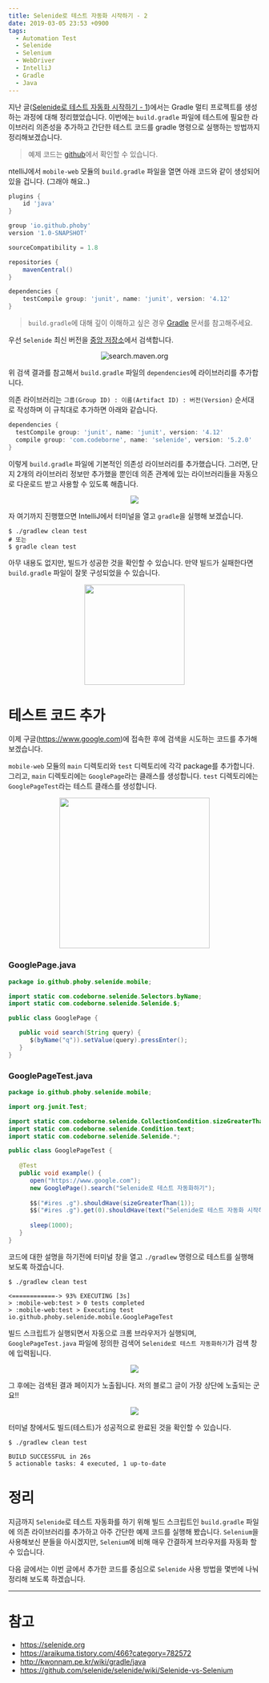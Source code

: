 ```yaml
---
title: Selenide로 테스트 자동화 시작하기 - 2
date: 2019-03-05 23:53 +0900
tags:
  - Automation Test
  - Selenide
  - Selenium
  - WebDriver
  - IntelliJ
  - Gradle
  - Java
---
```

지난 글([Selenide로 테스트 자동화 시작하기 - 1](https://phoby.github.io/start-web-automation-test-width-selenide/))에서는 Gradle 멀티 프로젝트를 생성하는 과정에 대해 정리했었습니다.
이번에는 `build.gradle` 파일에 테스트에 필요한 라이브러리 의존성을 추가하고 간단한 테스트 코드를 gradle 명령으로 실행하는 방법까지 정리해보겠습니다.

> 예제 코드는 [github](https://github.com/phoby/web-testing)에서 확인할 수 있습니다. 

ntelliJ에서 `mobile-web` 모듈의 `build.gradle` 파일을 열면 아래 코드와 같이 생성되어 있을 겁니다. (그래야 해요..)

``` groovy
plugins {
    id 'java'
}

group 'io.github.phoby'
version '1.0-SNAPSHOT'

sourceCompatibility = 1.8

repositories {
    mavenCentral()
}

dependencies {
    testCompile group: 'junit', name: 'junit', version: '4.12'
}
```

> `build.gradle`에 대해 깊이 이해하고 싶은 경우 [Gradle](https://gradle.org/) 문서를 참고해주세요.

우선 `Selenide` 최신 버전을 [중앙 저장소](https://search.maven.org)에서 검색합니다. 

<p align="center">
  <img src="/images/2019-03-05/selenide-2-01.png" alt="search.maven.org">
</p>

위 검색 결과를 참고해서 `build.gradle` 파일의 `dependencies`에 라이브러리를 추가합니다.

의존 라이브러리는 `그룹(Group ID) : 이름(Artifact ID) : 버전(Version)` 순서대로 작성하며 이 규칙대로 추가하면 아래와 같습니다.

``` groovy
dependencies {
  testCompile group: 'junit', name: 'junit', version: '4.12'
  compile group: 'com.codeborne', name: 'selenide', version: '5.2.0'
}
```

이렇게 `build.gradle` 파일에 기본적인 의존성 라이브러리를 추가했습니다. 그러면, 단지 2개의 라이브러리 정보만 추가했을 뿐인데 의존 관계에 있는 라이브러리들을 자동으로 다운로드 받고 사용할 수 있도록 해줍니다.

<p align="center">
  <img src="/images/2019-03-05/selenide-2-02.png" >
</p>

자 여기까지 진행했으면 IntelliJ에서 터미널을 열고 `gradle`을 실행해 보겠습니다.

``` shell
$ ./gradlew clean test
# 또는
$ gradle clean test
```

아무 내용도 없지만, 빌드가 성공한 것을 확인할 수 있습니다. 
만약 빌드가 실패한다면 `build.gradle` 파일이 잘못 구성되었을 수 있습니다.

<p align="center">
  <img src="/images/2019-03-05/selenide-2-03.png" style="width: 200px">
</p>

# 테스트 코드 추가

이제 구글(https://www.google.com)에 접속한 후에 검색을 시도하는 코드를 추가해보겠습니다.

`mobile-web` 모듈의 `main` 디렉토리와 `test` 디렉토리에 각각 package를 추가합니다.
그리고, `main` 디렉토리에는 `GooglePage`라는 클래스를 생성합니다.
`test` 디렉토리에는 `GooglePageTest`라는 테스트 클래스를 생성합니다.

<p align="center">
  <img src="/images/2019-03-05/selenide-2-04.png" style="width: 300px">
</p>

### GooglePage.java
``` java
package io.github.phoby.selenide.mobile;

import static com.codeborne.selenide.Selectors.byName;
import static com.codeborne.selenide.Selenide.$;

public class GooglePage {

   public void search(String query) {
      $(byName("q")).setValue(query).pressEnter();
   }
}
```

### GooglePageTest.java
``` java
package io.github.phoby.selenide.mobile;

import org.junit.Test;

import static com.codeborne.selenide.CollectionCondition.sizeGreaterThan;
import static com.codeborne.selenide.Condition.text;
import static com.codeborne.selenide.Selenide.*;

public class GooglePageTest {
   
   @Test
   public void example() {
      open("https://www.google.com");
      new GooglePage().search("Selenide로 테스트 자동화하기");
      
      $$("#ires .g").shouldHave(sizeGreaterThan(1));
      $$("#ires .g").get(0).shouldHave(text("Selenide로 테스트 자동화 시작하기"));
      
      sleep(1000);
   }
}
```

코드에 대한 설명을 하기전에 터미널 창을 열고 `./gradlew` 명령으로 테스트를 실행해 보도록 하겠습니다.

``` shell
$ ./gradlew clean test

<============-> 93% EXECUTING [3s]
> :mobile-web:test > 0 tests completed
> :mobile-web:test > Executing test io.github.phoby.selenide.mobile.GooglePageTest
```
빌드 스크립트가 실행되면서 자동으로 크롬 브라우저가 실행되며, `GooglePageTest.java` 파일에 정의한 검색어 `Selenide로 테스트 자동화하기`가 검색 창에 입력됩니다.

<p align="center">
  <img src="/images/2019-03-05/selenide-2-05.png">
</p>

그 후에는 검색된 결과 페이지가 노출됩니다. 
저의 블로그 글이 가장 상단에 노출되는 군요!! 

<p align="center">
  <img src="/images/2019-03-05/selenide-2-06.png">
</p>

터미널 창에서도 빌드(테스트)가 성공적으로 완료된 것을 확인할 수 있습니다.

``` shell
$ ./gradlew clean test

BUILD SUCCESSFUL in 26s
5 actionable tasks: 4 executed, 1 up-to-date
```

# 정리

지금까지 `Selenide`로 테스트 자동화를 하기 위해 빌드 스크립트인 `build.gradle` 파일에 의존 라이브러리를 추가하고 아주 간단한 예제 코드를 실행해 봤습니다.
`Selenium`을 사용해보신 분들을 아시겠지만, `Selenium`에 비해 매우 간결하게 브라우저를 자동화 할 수 있습니다.

다음 글에서는 이번 글에서 추가한 코드를 중심으로 `Selenide` 사용 방법을 몇번에 나눠 정리해 보도록 하겠습니다.

---

# 참고

- https://selenide.org
- https://araikuma.tistory.com/466?category=782572
- http://kwonnam.pe.kr/wiki/gradle/java
- https://github.com/selenide/selenide/wiki/Selenide-vs-Selenium


